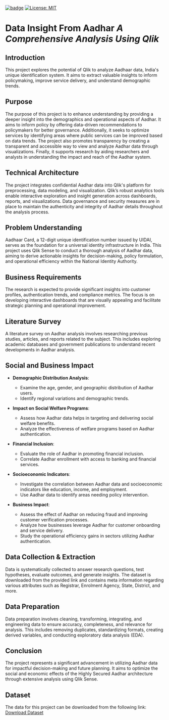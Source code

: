 [![badge](https://img.shields.io/badge/Qlik-009848.svg?style=for-the-badge&logo=Qlik&logoColor=white)](https://www.qlik.com/us/products/qlik-sense)
[![License: MIT](https://img.shields.io/badge/License-MIT-yellow.svg)](https://github.com/Yarlagadda-saimanoj/Data-Insights-From-Aadhaar-A-Comprehensive-Analysis-Using-Qlik/blob/main/LICENSE)
# Data Insight From Aadhar *A Comprehensive Analysis Using Qlik*

## Introduction
This project explores the potential of Qlik to analyze Aadhaar data, India's unique identification system. It aims to extract valuable insights to inform policymaking, improve service delivery, and understand demographic trends.
## Purpose
The purpose of this project is to enhance understanding by providing a deeper insight into the demographics and operational aspects of Aadhar. It aims to inform policy by offering data-driven recommendations to policymakers for better governance. Additionally, it seeks to optimize services by identifying areas where public services can be improved based on data trends. The project also promotes transparency by creating a transparent and accessible way to view and analyze Aadhar data through visualizations. Finally, it supports research by aiding researchers and analysts in understanding the impact and reach of the Aadhar system.

## Technical Architecture
The project integrates confidential Aadhar data into Qlik's platform for preprocessing, data modeling, and visualization. Qlik’s robust analytics tools enable interactive exploration and insight generation across dashboards, reports, and visualizations. Data governance and security measures are in place to maintain the authenticity and integrity of Aadhar details throughout the analysis process.

## Problem Understanding
Aadhaar Card, a 12-digit unique identification number issued by UIDAI, serves as the foundation for a universal identity infrastructure in India. This project uses Qlik Sense to conduct a thorough analysis of Aadhar data, aiming to derive actionable insights for decision-making, policy formulation, and operational efficiency within the National Identity Authority.

## Business Requirements
The research is expected to provide significant insights into customer profiles, authentication trends, and compliance metrics. The focus is on developing interactive dashboards that are visually appealing and facilitate strategic planning and operational improvement.

## Literature Survey
A literature survey on Aadhar analysis involves researching previous studies, articles, and reports related to the subject. This includes exploring academic databases and government publications to understand recent developments in Aadhar analysis.

## Social and Business Impact

- **Demographic Distribution Analysis**:
  - Examine the age, gender, and geographic distribution of Aadhar users.
  - Identify regional variations and demographic trends.

- **Impact on Social Welfare Programs**:
  - Assess how Aadhar data helps in targeting and delivering social welfare benefits.
  - Analyze the effectiveness of welfare programs based on Aadhar authentication.

- **Financial Inclusion**:
  - Evaluate the role of Aadhar in promoting financial inclusion.
  - Correlate Aadhar enrollment with access to banking and financial services.

- **Socioeconomic Indicators**:
  - Investigate the correlation between Aadhar data and socioeconomic indicators like education, income, and employment.
  - Use Aadhar data to identify areas needing policy intervention.

- **Business Impact**:
  - Assess the effect of Aadhar on reducing fraud and improving customer verification processes.
  - Analyze how businesses leverage Aadhar for customer onboarding and service delivery.
  - Study the operational efficiency gains in sectors utilizing Aadhar authentication.

## Data Collection & Extraction
Data is systematically collected to answer research questions, test hypotheses, evaluate outcomes, and generate insights. The dataset is downloaded from the provided link and contains meta information regarding various attributes such as Registrar, Enrolment Agency, State, District, and more.

## Data Preparation
Data preparation involves cleaning, transforming, integrating, and engineering data to ensure accuracy, completeness, and relevance for analysis. This includes removing duplicates, standardizing formats, creating derived variables, and conducting exploratory data analysis (EDA).

## Conclusion
The project represents a significant advancement in utilizing Aadhar data for impactful decision-making and future planning. It aims to optimize the social and economic effects of the Highly Secured Aadhar architecture through extensive analysis using Qlik Sense.

## Dataset
The data for this project can be downloaded from the following link:  
[Download Dataset](https://drive.google.com/file/d/1dShIZsdyZKNANLyqo1DZyK66us3SJ28V/view?usp=drive_link)


